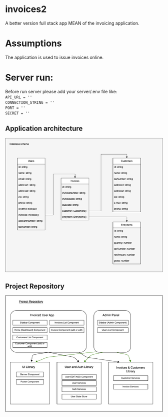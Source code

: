 # invoices2
A better version full stack app MEAN of the invoicing application.

# Assumptions
The application is used to issue invoices online. 

# Server run:

Before run server please add your server/.env file like: <br />
`API_URL = ''` <br />
`CONNECTION_STRING = '' ` <br />
`PORT = '' `<br />
`SECRET = ''`


## Application architecture
![Database schema](https://github.com/terabajt/invoices2/blob/main/Efaktury24.database.png)


## Project Repository
![Repository schema](https://github.com/terabajt/invoices2/blob/main/ProjectRepository.png)
